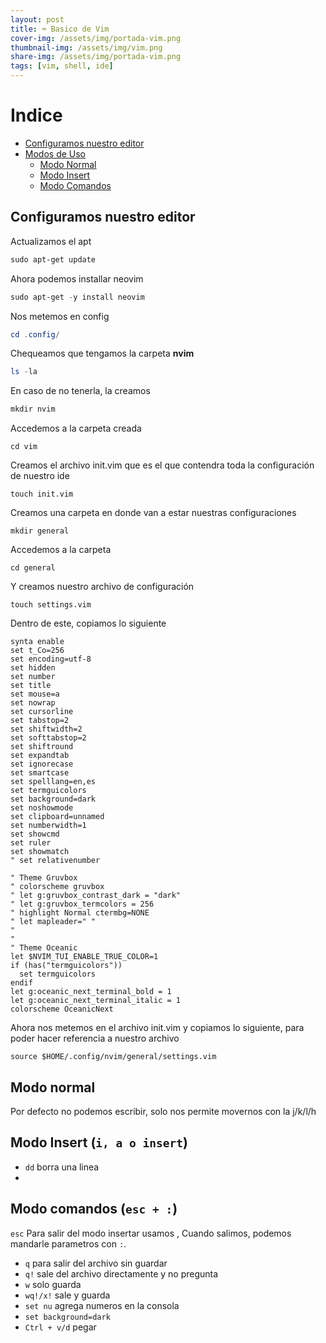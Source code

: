 ```yaml
---
layout: post
title: ⌨️ Basico de Vim
cover-img: /assets/img/portada-vim.png
thumbnail-img: /assets/img/vim.png
share-img: /assets/img/portada-vim.png
tags: [vim, shell, ide]
---
```



# Indice

- [Configuramos nuestro editor](#configuramos-nuestro-editor)
- [Modos de Uso]()
    - [Modo Normal](#modo-normal)
    - [Modo Insert](#modo-insert-i-a-o-insert)
    - [Modo Comandos](#modo-comandos-esc)

## Configuramos nuestro editor

Actualizamos el apt

```powershell
sudo apt-get update
```

Ahora podemos installar neovim
```powershell
sudo apt-get -y install neovim
```
Nos metemos en config
```powershell
cd .config/
```

Chequeamos que tengamos la carpeta **nvim**
```powershell
ls -la
```

En caso de no tenerla, la creamos
```powershell
mkdir nvim
```

Accedemos a la carpeta creada
```shell
cd vim
```

Creamos el archivo init.vim que es el que contendra toda la configuración de nuestro ide
```shell
touch init.vim
```

Creamos una carpeta en donde van a estar nuestras configuraciones

```shell
mkdir general
```

Accedemos a la carpeta
```shell
cd general
```

Y creamos nuestro archivo de configuración

```shell
touch settings.vim
```

Dentro de este, copiamos lo siguiente

```shell
synta enable
set t_Co=256
set encoding=utf-8
set hidden
set number
set title
set mouse=a
set nowrap
set cursorline
set tabstop=2
set shiftwidth=2
set softtabstop=2
set shiftround
set expandtab
set ignorecase
set smartcase
set spelllang=en,es
set termguicolors
set background=dark
set noshowmode
set clipboard=unnamed
set numberwidth=1
set showcmd
set ruler
set showmatch
" set relativenumber

" Theme Gruvbox
" colorscheme gruvbox
" let g:gruvbox_contrast_dark = "dark"
" let g:gruvbox_termcolors = 256
" highlight Normal ctermbg=NONE
" let mapleader=" "
"
"
" Theme Oceanic
let $NVIM_TUI_ENABLE_TRUE_COLOR=1
if (has("termguicolors"))
  set termguicolors
endif
let g:oceanic_next_terminal_bold = 1
let g:oceanic_next_terminal_italic = 1
colorscheme OceanicNext
```

Ahora nos metemos en el archivo init.vim y copiamos lo siguiente, para poder hacer referencia a nuestro archivo

```shell
source $HOME/.config/nvim/general/settings.vim
```

## Modo normal
Por defecto no podemos escribir, solo nos permite movernos con la j/k/l/h

## Modo Insert (`i, a o insert`)
-  `dd` borra una linea
- 

## Modo comandos (`esc + :`)

`esc` Para salir del modo insertar usamos 
, Cuando salimos, podemos mandarle parametros con `:`.
- `q` para salir del archivo sin guardar
- `q!` sale del archivo directamente y no pregunta
- `w` solo guarda
- `wq!/x!` sale y guarda
- `set nu` agrega numeros en la consola
- `set background=dark `
- `Ctrl + v/d` pegar
    
